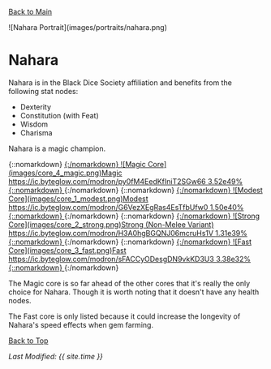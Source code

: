 [Back to Main](index.md)

<span id="nahara">
![Nahara Portrait](images/portraits/nahara.png)
</span>

# Nahara

Nahara is in the Black Dice Society affiliation and benefits from the following stat nodes:

* Dexterity
* Constitution (with Feat)
* Wisdom
* Charisma

Nahara is a magic champion.

<span class="modronColumn">
{::nomarkdown}
    <a href="https://ic.byteglow.com/modron/py0fM4EedKfIniT2SGw66" target="_blank" buffs="">
{:/nomarkdown}
    <span class="modronRow">
        <span class="modronIconFull">
            ![Magic Core](images/core_4_magic.png)Magic
        </span>
        <span class="modronLink">
            https://ic.byteglow.com/modron/py0fM4EedKfIniT2SGw66
        </span>
        <span class="modronDamage">
            3.52e49%
        </span>
    </span>
{::nomarkdown}
    </a>
{:/nomarkdown}
{::nomarkdown}
    <a href="https://ic.byteglow.com/modron/G6VezXEgRas4EsTfbUfw0" target="_blank" buffs="">
{:/nomarkdown}
    <span class="modronRow">
        <span class="modronIconFull">
            ![Modest Core](images/core_1_modest.png)Modest
        </span>
        <span class="modronLink">
            https://ic.byteglow.com/modron/G6VezXEgRas4EsTfbUfw0
        </span>
        <span class="modronDamage">
            1.50e40%
        </span>
    </span>
{::nomarkdown}
    </a>
{:/nomarkdown}
{::nomarkdown}
    <a href="https://ic.byteglow.com/modron/H3A0hgBGQNJ06mcruHs1V" target="_blank" buffs="">
{:/nomarkdown}
    <span class="modronRow">
        <span class="modronIconFull">
            ![Strong Core](images/core_2_strong.png)Strong (Non-Melee Variant)
        </span>
        <span class="modronLink">
            https://ic.byteglow.com/modron/H3A0hgBGQNJ06mcruHs1V
        </span>
        <span class="modronDamage">
            1.31e39%
        </span>
    </span>
{::nomarkdown}
    </a>
{:/nomarkdown}
{::nomarkdown}
    <a href="https://ic.byteglow.com/modron/sFACCyODesgDN9vkKD3U3" target="_blank" buffs="">
{:/nomarkdown}
    <span class="modronRow">
        <span class="modronIconFull">
            ![Fast Core](images/core_3_fast.png)Fast
        </span>
        <span class="modronLink">
            https://ic.byteglow.com/modron/sFACCyODesgDN9vkKD3U3
        </span>
        <span class="modronDamage">
            3.38e32%
        </span>
    </span>
{::nomarkdown}
    </a>
{:/nomarkdown}
</span>

The Magic core is so far ahead of the other cores that it's really the only choice for Nahara. Though it is worth noting that it doesn't have any health nodes.

The Fast core is only listed because it could increase the longevity of Nahara's speed effects when gem farming.

[Back to Top](#top)

*Last Modified: {{ site.time }}*